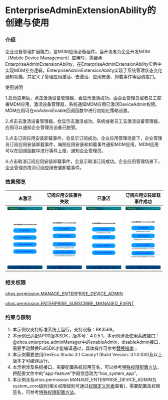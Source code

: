 # EnterpriseAdminExtensionAbility的创建与使用

### 介绍

企业设备管理扩展能力，是MDM应用必备组件。当开发者为企业开发MDM（Mobile Device Management）应用时，需继承EnterpriseAdminExtensionAbility，在EnterpriseAdminExtensionAbility实例中实现MDM业务逻辑，EnterpriseAdminExtensionAbility实现了系统管理状态变化通知功能，并定义了管理应用激活、去激活、应用安装、卸载事件等回调接口。

使用说明

1.启动应用后，点击激活设备管理器，会显示激活成功。由企业管理员或者员工部署MDM应用，激活设备管理器，系统通知MDM应用已激活DeviceAdmin权限。MDM应用可在onAdminEnable回调函数中进行初始化策略设置。

2.点击去激活设备管理器，会显示去激活成功。系统或者员工去激活设备管理器，应用可以通知企业管理员设备已脱管。

3.点击订阅应用安装卸载事件，会显示订阅成功。企业应用管理场景下，企业管理员订阅应用安装卸载事件，端侧应用安装和卸载事件通知MDM应用，MDM应用可以在回调函数中进行事件上报，通知企业管理员。

4.点击取消订阅应用安装卸载事件，会显示取消订阅成功。企业应用管理场景下，企业管理员取消订阅应用安装卸载事件。

### 效果预览

| 未激活                                                 | 订阅应用安装事件失败                                    | 已激活                                                 | 订阅应用安装卸载事件成功                                |
| ------------------------------------------------------ | ------------------------------------------------------- | ------------------------------------------------------ | ------------------------------------------------------- |
| <img src="screenshots/device/first.jpg" width="300" /> | <img src="screenshots/device/second.jpg" width="300" /> | <img src="screenshots/device/third.jpg" width="300" /> | <img src="screenshots/device/fourth.jpg" width="300" /> |

### 相关权限

[ohos.permission.MANAGE_ENTERPRISE_DEVICE_ADMIN](https://gitee.com/openharmony/docs/blob/master/zh-cn/application-dev/security/permission-list.md)

[ohos.permission.ENTERPRISE_SUBSCRIBE_MANAGED_EVENT](https://gitee.com/openharmony/docs/blob/master/zh-cn/application-dev/security/permission-list.md)

### 约束与限制

1. 本示例仅支持标准系统上运行，支持设备：RK3568。
2. 本示例已适配API10版本SDK，版本号：4.0.5.1，本示例涉及使用系统接口：@ohos.enterprise.adminManager中的enableAdmin、disableAdmin接口，需要手动替换FullSDK才能编译通过，具体操作可参考[替换指南](https://gitee.com/openharmony/docs/blob/master/zh-cn/application-dev/quick-start/full-sdk-switch-guide.md)；
3. 本示例需要使用DevEco Studio 3.1 Canary1 (Build Version: 3.1.0.100)及以上版本才可编译运行。
4. 本示例涉及系统接口，需要配置系统应用签名，可以参考[特殊权限配置方法](https://docs.openharmony.cn/pages/v3.2Beta/zh-cn/application-dev/security/hapsigntool-overview.md/)，把配置文件中的“app-feature”字段信息改为“hos_system_app”。
5. 本示例涉及ohos.permission.MANAGE_ENTERPRISE_DEVICE_ADMIN为system_core级别(相关权限级别可通过[权限定义列表](https://gitee.com/openharmony/docs/blob/master/zh-cn/application-dev/security/permission-list.md)查看)，需要配置高权限签名，可参考[特殊权限配置方法](https://docs.openharmony.cn/pages/v3.2Beta/zh-cn/application-dev/security/hapsigntool-overview.md/)。